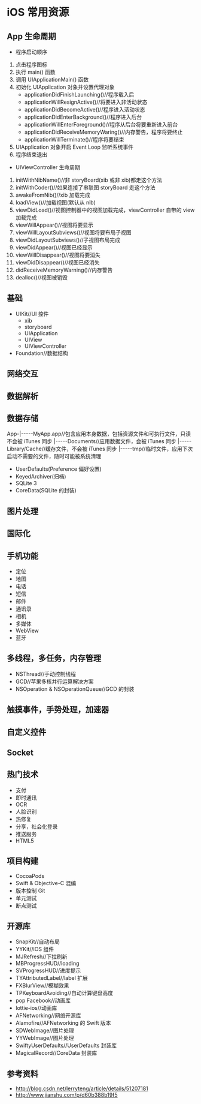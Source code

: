 # iOS 常用资源
## App 生命周期
- 程序启动顺序

1. 点击程序图标
2. 执行 main() 函数
3. 调用 UIApplicationMain() 函数
4. 初始化 UIApplication 对象并设置代理对象
    * applicationDidFinishLaunching()//程序载入后
    * applicationWillResignActive()//将要进入非活动状态
    * applicationDidBecomeActive()//程序进入活动状态
    * applicationDidEnterBackground()//程序进入后台
    * applicationWillEnterForeground()//程序从后台将要重新进入前台
    * applicationDidReceiveMemoryWaring()//内存警告，程序将要终止
    * applicationWillTerminate()//程序将要结束
5. UIApplication 对象开启 Event Loop 监听系统事件
6. 程序结束退出

- UIViewController 生命周期

1. initWithNibName()//非 storyBoard(xib 或非 xib)都走这个方法
2. initWithCoder()//如果连接了串联图 storyBoard 走这个方法
3. awakeFromNib()//xib 加载完成
4. loadView()//加载视图(默认从 nib)
5. viewDidLoad()//视图控制器中的视图加载完成，viewController 自带的 view 加载完成
6. viewWillAppear()//视图将要显示
7. viewWillLayoutSubviews()//视图将要布局子视图
8. viewDidLayoutSubviews()//子视图布局完成
9. viewDidAppear()//视图已经显示
10. viewWillDisappear()//视图将要消失
11. viewDidDisappear()//视图已经消失
12. didReceiveMemoryWarning()//内存警告
13. dealloc()//视图被销毁

## 基础
- UIKit//UI 控件
    - xib
    - storyboard
    - UIApplication
    - UIView
    - UIViewController
- Foundation//数据结构
## 网络交互
## 数据解析
## 数据存储
App-|-----MyApp.app//包含应用本身数据，包括资源文件和可执行文件，只读不会被 iTunes 同步
    |-----Documents//应用数据文件，会被 iTunes 同步
    |-----Library/Cache//缓存文件，不会被 iTunes 同步
    |-----tmp//临时文件，应用下次启动不需要的文件，随时可能被系统清理
    
- UserDefaults(Preference 偏好设置)
- KeyedArchiver(归档)
- SQLite 3
- CoreData(SQLite 的封装)
## 图片处理
## 国际化
## 手机功能
- 定位
- 地图
- 电话
- 短信
- 邮件
- 通讯录
- 相机
- 多媒体
- WebView
- 蓝牙
## 多线程，多任务，内存管理
- NSThread//手动控制线程
- GCD//苹果多核并行运算解决方案
- NSOperation & NSOperationQueue//GCD 的封装
## 触摸事件，手势处理，加速器
## 自定义控件
## Socket
## 热门技术
- 支付
- 即时通讯
- OCR
- 人脸识别
- 热修复
- 分享，社会化登录
- 推送服务
- HTML5
## 项目构建
- CocoaPods
- Swift & Objective-C 混编
- 版本控制 Git
- 单元测试
- 断点测试
## 开源库
- SnapKit//自动布局
- YYKit//iOS 组件
- MJRefresh//下拉刷新
- MBProgressHUD//loading
- SVProgressHUD//进度提示
- TYAttributedLabel//label 扩展
- FXBlurView//模糊效果
- TPKeyboardAvoiding//自动计算键盘高度
- pop Facebook//动画库
- lottie-ios//动画库
- AFNetworking//网络开源库
- Alamofire//AFNetworking 的 Swift 版本
- SDWebImage//图片处理
- YYWebImage//图片处理
- SwiftyUserDefaults//UserDefaults 封装库
- MagicalRecord//CoreData 封装库

## 参考资料
- http://blog.csdn.net/lerryteng/article/details/51207181
- http://www.jianshu.com/p/d60b388b19f5

